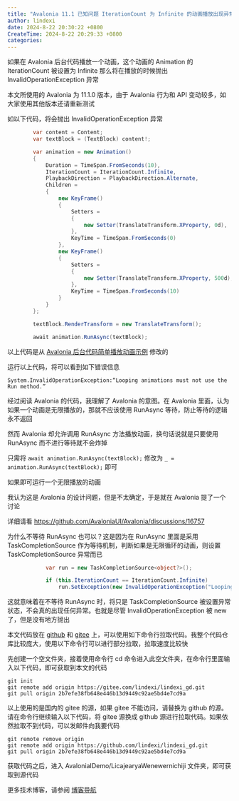 ```yaml
---
title: "Avalonia 11.1 已知问题 IterationCount 为 Infinite 的动画播放出现异常"
author: lindexi
date: 2024-8-22 20:30:22 +0800
CreateTime: 2024-8-22 20:29:33 +0800
categories: 
---
```


如果在 Avalonia 后台代码播放一个动画，这个动画的 Animation 的 IterationCount 被设置为 Infinite 那么将在播放的时候抛出 InvalidOperationException 异常

<!--more-->


<!-- 发布 -->
<!-- 博客 -->

本文所使用的 Avalonia 为 11.1.0 版本，由于 Avalonia 行为和 API 变动较多，如大家使用其他版本还请重新测试

如以下代码，将会抛出 InvalidOperationException 异常

```csharp
        var content = Content;
        var textBlock = (TextBlock) content!;

        var animation = new Animation()
        {
            Duration = TimeSpan.FromSeconds(10),
            IterationCount = IterationCount.Infinite,
            PlaybackDirection = PlaybackDirection.Alternate,
            Children =
            {
                new KeyFrame()
                {
                    Setters =
                    {
                        new Setter(TranslateTransform.XProperty, 0d),
                    },
                    KeyTime = TimeSpan.FromSeconds(0)
                },
                new KeyFrame()
                {
                    Setters =
                    {
                        new Setter(TranslateTransform.XProperty, 500d),
                    },
                    KeyTime = TimeSpan.FromSeconds(10)
                }
            }
        };

        textBlock.RenderTransform = new TranslateTransform();

        await animation.RunAsync(textBlock);
```

以上代码是从 [Avalonia 后台代码简单播放动画示例](https://blog.lindexi.com/post/Avalonia-%E5%90%8E%E5%8F%B0%E4%BB%A3%E7%A0%81%E7%AE%80%E5%8D%95%E6%92%AD%E6%94%BE%E5%8A%A8%E7%94%BB%E7%A4%BA%E4%BE%8B.html ) 修改的
<!-- [Avalonia 后台代码简单播放动画示例 - lindexi - 博客园](https://www.cnblogs.com/lindexi/p/18368582 ) -->

运行以上代码，将可以看到如下错误信息

```
System.InvalidOperationException:“Looping animations must not use the Run method.”
```

经过阅读 Avalonia 的代码，我理解了 Avalonia 的意图。在 Avalonia 里面，认为如果一个动画是无限播放的，那就不应该使用 RunAsync 等待，防止等待的逻辑永不返回

然而 Avalonia 却允许调用 RunAsync 方法播放动画，换句话说就是只要使用 RunAsync 而不进行等待就不会炸掉

只需将 `await animation.RunAsync(textBlock);` 修改为 `_ = animation.RunAsync(textBlock);` 即可

如果即可运行一个无限播放的动画

我认为这是 Avalonia 的设计问题，但是不太确定，于是就在 Avalonia 提了一个讨论

详细请看 <https://github.com/AvaloniaUI/Avalonia/discussions/16757>

为什么不等待 RunAsync 也可以？这是因为在 RunAsync 里面是采用 TaskCompletionSource 作为等待机制，判断如果是无限循环的动画，则设置 TaskCompletionSource 异常而已

```csharp
            var run = new TaskCompletionSource<object?>();

            if (this.IterationCount == IterationCount.Infinite)
                run.SetException(new InvalidOperationException("Looping animations must not use the Run method."));
```

这就意味着在不等待 RunAsync 时，将只是 TaskCompletionSource 被设置异常状态，不会真的出现任何异常。也就是尽管 InvalidOperationException 被 new 了，但是没有地方抛出

本文代码放在 [github](https://github.com/lindexi/lindexi_gd/tree/2b7efe38fb648e446b13d9449c92ae5bd4e7cd9a/AvaloniaIDemo/LicajearyaWenewernichiji) 和 [gitee](https://gitee.com/lindexi/lindexi_gd/tree/2b7efe38fb648e446b13d9449c92ae5bd4e7cd9a/AvaloniaIDemo/LicajearyaWenewernichiji) 上，可以使用如下命令行拉取代码。我整个代码仓库比较庞大，使用以下命令行可以进行部分拉取，拉取速度比较快

先创建一个空文件夹，接着使用命令行 cd 命令进入此空文件夹，在命令行里面输入以下代码，即可获取到本文的代码

```
git init
git remote add origin https://gitee.com/lindexi/lindexi_gd.git
git pull origin 2b7efe38fb648e446b13d9449c92ae5bd4e7cd9a
```

以上使用的是国内的 gitee 的源，如果 gitee 不能访问，请替换为 github 的源。请在命令行继续输入以下代码，将 gitee 源换成 github 源进行拉取代码。如果依然拉取不到代码，可以发邮件向我要代码

```
git remote remove origin
git remote add origin https://github.com/lindexi/lindexi_gd.git
git pull origin 2b7efe38fb648e446b13d9449c92ae5bd4e7cd9a
```

获取代码之后，进入 AvaloniaIDemo/LicajearyaWenewernichiji 文件夹，即可获取到源代码

更多技术博客，请参阅 [博客导航](https://blog.lindexi.com/post/%E5%8D%9A%E5%AE%A2%E5%AF%BC%E8%88%AA.html )
